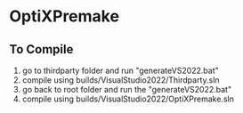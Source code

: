 # OptiXPremake

To Compile
------------

1. go to thirdparty folder and run "generateVS2022.bat"
2. compile using builds/VisualStudio2022/Thirdparty.sln
3. go back to root folder and run the "generateVS2022.bat"
4. compile using builds/VisualStudio2022/OptiXPremake.sln
